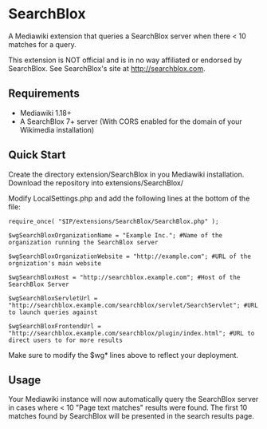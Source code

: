 SearchBlox
==========

A Mediawiki extension that queries a SearchBlox server when there < 10 matches for a query.

This extension is NOT official and is in no way affiliated or endorsed by SearchBlox. 
See SearchBlox's site at http://searchblox.com.

## Requirements
* Mediawiki 1.18+
* A SearchBlox 7+ server (With CORS enabled for the domain of your Wikimedia installation)

## Quick Start
Create the directory extension/SearchBlox in you Mediawiki installation.
Download the repository into extensions/SearchBlox/

Modify LocalSettings.php and add the following lines at the bottom of the file:


    require_once( "$IP/extensions/SearchBlox/SearchBlox.php" );

    $wgSearchBloxOrganizationName = "Example Inc."; #Name of the organization running the SearchBlox server

    $wgSearchBloxOrganizationWebsite = "http://example.com"; #URL of the orgnization's main website

    $wgSearchBloxHost = "http://searchblox.example.com"; #Host of the SearchBlox Server

    $wgSearchBloxServletUrl = "http://searchblox.example.com/searchblox/servlet/SearchServlet"; #URL to launch queries against

    $wgSearchBloxFrontendUrl = "http://searchblox.example.com/searchblox/plugin/index.html"; #URL to direct users to for more results

Make sure to modify the $wg* lines above to reflect your deployment.

## Usage
Your Mediawiki instance will now automatically query the SearchBlox server in cases where < 10 "Page text matches" results were found.
The first 10 matches found by SearchBlox will be presented in the search results page.

